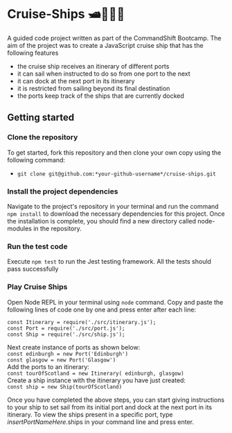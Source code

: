 # Cruise-Ships 🛥️🌊🐳🌅

A guided code project written as part of the CommandShift Bootcamp. The aim of the project was to create a JavaScript cruise ship that has the following features
- the cruise ship receives an itinerary of different ports
- it can sail when instructed to do so from one port to the next
- it can dock at the next port in its itinerary
- it is restricted from sailing beyond its final destination
- the ports keep track of the ships that are currently docked  

## Getting started

### Clone the repository

To get started, fork this repository and then clone your own copy using the following command:

- `git clone git@github.com:*your-github-username*/cruise-ships.git`

### Install the project dependencies 

Navigate to the project's repository in your terminal and run the command `npm install` to download the necessary dependencies for this project. Once the installation is complete, you should find a new directory called node-modules in the repository.

### Run the test code 

Execute `npm test` to run the Jest testing framework. All the tests should pass successfully 

### Play Cruise Ships

Open Node REPL in your terminal using `node` command. Copy and paste the following lines of code one by one and press enter after each line:  

  `const Itinerary = require('./src/itinerary.js');`    
  `const Port = require('./src/port.js');`     
  `const Ship = require('./src/ship.js');`    


Next create instance of ports as shown below:      
`const edinburgh = new Port('Edinburgh')`    
`const glasgow = new Port('Glasgow')`    
Add the ports to an itinerary:    
`const tourOfScotland = new Itinerary( edinburgh, glasgow)`    
Create a ship instance with the itinerary you have just created:    
`const ship = new Ship(tourOfScotland)`    


Once you have completed the above steps, you can start giving instructions to your ship to set sail from its initial port and dock at the next port in its itinerary. To view the ships present in a specific port, type *insertPortNameHere*.ships in your command line and press enter.  